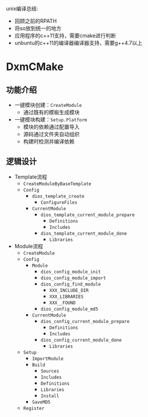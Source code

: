 
unix编译总结:
- 回顾之前的RPATH
- 将so放到统一的地方
- 应用程序的c++11支持，需要cmake进行判断
- unbuntu的c++11的编译器编译器支持，需要g++4.7以上

# DxmCMake

## 功能介绍

* 一键模块创建：`CreateModule`
    * 通过既有的模板生成模块
* 一键模块构建：`Setup.Platform`
    * 模块的依赖通过配置导入
    * 源码通过文件夹自动组织
    * 构建时检测并编译依赖

## 逻辑设计

* Template流程
    * `CreateModuleByBaseTemplate`
    * `Config`
        * `dios_template_create`
            * `ConfigureFiles`
        * `CurrentModule`
            * `dios_template_current_module_prepare`
                * `Definitions`
                * `Includes`
            * `dios_template_current_module_done`
                * `Libraries`
* Module流程
    * `CreateModule`
    * `Config`
        * `Module`
            * `dios_config_module_init`
            * `dios_config_module_import`
            * `dios_config_find_module`
                * `XXX_INCLUDE_DIR`
                * `XXX_LIBRARIES`
                * `XXX__FOUND`
            * `dios_config_module_md5`
        * `CurrentModule`
            * `dios_config_current_module_prepare`
                * `Definitions`
                * `Includes`
            * `dios_config_current_module_done`
                * `Libraries`
    * `Setup`
        * `ImportModule`
        * `Build`
            * `Sources`
            * `Includes`
            * `Definitions`
            * `Libraries`
            * `Install`
        * `SaveMD5`
    * `Register`
